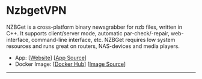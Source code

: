 # NzbgetVPN

NZBGet is a cross-platform binary newsgrabber for nzb files, written in C++. It supports client/server mode, automatic par-check/-repair, web-interface, command-line interface, etc. NZBGet requires low system resources and runs great on routers, NAS-devices and media players.

- App: [[Website](https://nzbget.net/)] [[App Source](https://github.com/jshridha/docker-nzbgetvpn)]
- Docker Image: [[Docker Hub](https://hub.docker.com/)] [[Image Source](https://hub.docker.com/u/jshridha)]

---